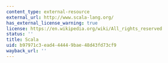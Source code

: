 ```yaml
---
content_type: external-resource
external_url: http://www.scala-lang.org/
has_external_license_warning: true
license: https://en.wikipedia.org/wiki/All_rights_reserved
status: ''
title: Scala
uid: b97971c3-ead4-4444-9bae-48d43fd73cf9
wayback_url: ''
---
```

